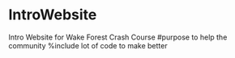 # IntroWebsite
Intro Website for Wake Forest Crash Course
#purpose to help the community
%include lot of code to make better

